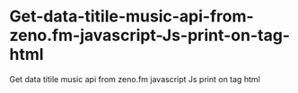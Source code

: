 # Get-data-titile-music-api-from-zeno.fm-javascript-Js-print-on-tag-html
Get data titile music api from zeno.fm javascript Js print on tag html

